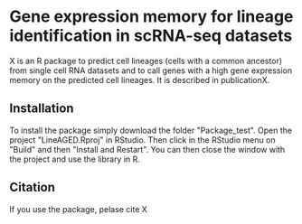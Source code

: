 # Gene expression memory for lineage identification in scRNA-seq datasets

X is an R package to predict cell lineages (cells with a common ancestor) from single cell RNA datasets and to call genes with a high gene expression memory on the predicted cell lineages. It is described in publicationX.

## Installation
To install the package simply download the folder "Package_test". Open the project "LineAGED.Rproj" in RStudio. Then click in the RStudio menu on "Build" and then "Install and Restart". You can then close the window with the project and use the library in R.

## Citation
If you use the package, pelase cite X

